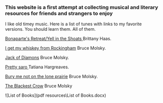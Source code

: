 ### This website is a first attempt at collecting musical and literary resources for friends and strangers to enjoy ###


I like old timey music. Here is a list of tunes with links to my favorite versions. You should learn them. All of them.

<a href ="https://www.youtube.com/watch?v=AI6Z04d5Wpc"> Bonaparte's Retreat/Yell in the Shoats </a> Brittany Haas.

<a href ="https://www.youtube.com/watch?v=lYh0LyhTj_Q"> I get my whiskey from Rockingham</a> Bruce Molsky.

<a href ="https://www.youtube.com/watch?v=jxmtrd0H8og"> Jack of Diamons</a> Bruce Molsky.

<a href ="https://www.youtube.com/watch?v=VerYTG1MlhE&list=PLuyJzev9Xki1k2t9YB1geYq0CXl3-NhCQ"> Pretty saro </a>Tatiana Hargreaves.

<a href ="https://www.youtube.com/watch?v=kuhtMnm6KjM"> Bury me not on the lone prairie</a> Bruce Molsky.

<a href ="https://www.youtube.com/watch?v=d6jh1vqNvMs">The Blackest Crow</a> Bruce Molsky

![List of Books](pdf resources\List of Books.docx)

